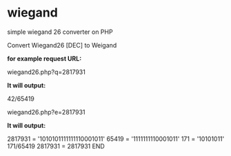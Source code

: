 # wiegand
simple wiegand 26 converter on PHP

Convert Wiegand26 [DEC] to Weigand

**for example request URL:**

wiegand26.php?q=2817931

**It will output:**

42/65419

wiegand26.php?e=2817931

**It will output:**

2817931 = '1010101111111110001011'
65419 = '1111111110001011'
171 = '10101011'
171/65419
2817931 = 2817931
END 
